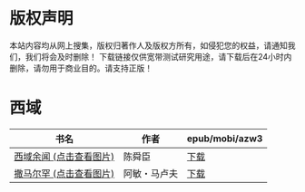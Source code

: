# 版权声明

本站内容均从网上搜集，版权归著作人及版权方所有，如侵犯您的权益，请通知我们，我们将会及时删除！ 下载链接仅供宽带测试研究用途，请下载后在24小时内删除，请勿用于商业目的。请支持正版！

# 西域

| 书名 | 作者 | epub/mobi/azw3 |
| --- | --- | --- |
| [西域余闻 (点击查看图片)](https://www.dushupai.com/attachment/2024/06/08/287fb9f089cc2053.jpg) | 陈舜臣 | [下载](https://url89.ctfile.com/f/31084289-1357049209-37f50e?p=8866) |
| [撒马尔罕 (点击查看图片)](https://www.dushupai.com/attachment/2024/06/07/31d91825c39978d8.jpg) | 阿敏・马卢夫 | [下载](https://url89.ctfile.com/f/31084289-1357042624-8ffd59?p=8866) |
